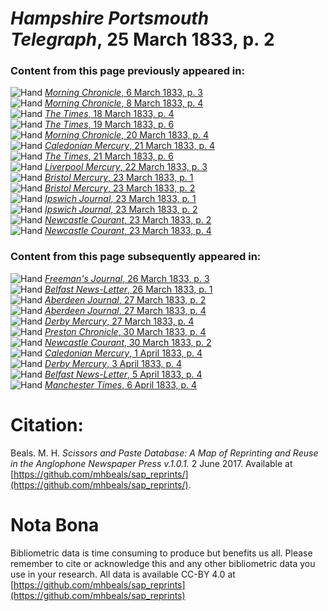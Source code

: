# *Hampshire Portsmouth Telegraph*, 25 March 1833, p. 2  
  
### Content from this page previously appeared in:  
![Hand](http://scissorsandpaste.net/wp-content/uploads/2017/06/smallhandpointer.png) [*Morning Chronicle*, 6 March 1833, p. 3](https://mhbeals.github.io/sap_html/Morning-Chronicle/Morning-Chronicle-6-March-1833-p-3)  
![Hand](http://scissorsandpaste.net/wp-content/uploads/2017/06/smallhandpointer.png) [*Morning Chronicle*, 8 March 1833, p. 4](https://mhbeals.github.io/sap_html/Morning-Chronicle/Morning-Chronicle-8-March-1833-p-4)  
![Hand](http://scissorsandpaste.net/wp-content/uploads/2017/06/smallhandpointer.png) [*The Times*, 18 March 1833, p. 4](https://mhbeals.github.io/sap_html/The-Times/The-Times-18-March-1833-p-4)  
![Hand](http://scissorsandpaste.net/wp-content/uploads/2017/06/smallhandpointer.png) [*The Times*, 19 March 1833, p. 6](https://mhbeals.github.io/sap_html/The-Times/The-Times-19-March-1833-p-6)  
![Hand](http://scissorsandpaste.net/wp-content/uploads/2017/06/smallhandpointer.png) [*Morning Chronicle*, 20 March 1833, p. 4](https://mhbeals.github.io/sap_html/Morning-Chronicle/Morning-Chronicle-20-March-1833-p-4)  
![Hand](http://scissorsandpaste.net/wp-content/uploads/2017/06/smallhandpointer.png) [*Caledonian Mercury*, 21 March 1833, p. 4](https://mhbeals.github.io/sap_html/Caledonian-Mercury/Caledonian-Mercury-21-March-1833-p-4)  
![Hand](http://scissorsandpaste.net/wp-content/uploads/2017/06/smallhandpointer.png) [*The Times*, 21 March 1833, p. 6](https://mhbeals.github.io/sap_html/The-Times/The-Times-21-March-1833-p-6)  
![Hand](http://scissorsandpaste.net/wp-content/uploads/2017/06/smallhandpointer.png) [*Liverpool Mercury*, 22 March 1833, p. 3](https://mhbeals.github.io/sap_html/Liverpool-Mercury/Liverpool-Mercury-22-March-1833-p-3)  
![Hand](http://scissorsandpaste.net/wp-content/uploads/2017/06/smallhandpointer.png) [*Bristol Mercury*, 23 March 1833, p. 1](https://mhbeals.github.io/sap_html/Bristol-Mercury/Bristol-Mercury-23-March-1833-p-1)  
![Hand](http://scissorsandpaste.net/wp-content/uploads/2017/06/smallhandpointer.png) [*Bristol Mercury*, 23 March 1833, p. 2](https://mhbeals.github.io/sap_html/Bristol-Mercury/Bristol-Mercury-23-March-1833-p-2)  
![Hand](http://scissorsandpaste.net/wp-content/uploads/2017/06/smallhandpointer.png) [*Ipswich Journal*, 23 March 1833, p. 1](https://mhbeals.github.io/sap_html/Ipswich-Journal/Ipswich-Journal-23-March-1833-p-1)  
![Hand](http://scissorsandpaste.net/wp-content/uploads/2017/06/smallhandpointer.png) [*Ipswich Journal*, 23 March 1833, p. 2](https://mhbeals.github.io/sap_html/Ipswich-Journal/Ipswich-Journal-23-March-1833-p-2)  
![Hand](http://scissorsandpaste.net/wp-content/uploads/2017/06/smallhandpointer.png) [*Newcastle Courant*, 23 March 1833, p. 2](https://mhbeals.github.io/sap_html/Newcastle-Courant/Newcastle-Courant-23-March-1833-p-2)  
![Hand](http://scissorsandpaste.net/wp-content/uploads/2017/06/smallhandpointer.png) [*Newcastle Courant*, 23 March 1833, p. 4](https://mhbeals.github.io/sap_html/Newcastle-Courant/Newcastle-Courant-23-March-1833-p-4)  
  
### Content from this page subsequently appeared in:  
![Hand](http://scissorsandpaste.net/wp-content/uploads/2017/06/smallhandpointer.png) [*Freeman's Journal*, 26 March 1833, p. 3](https://mhbeals.github.io/sap_html/Freeman's-Journal/Freeman's-Journal-26-March-1833-p-3)  
![Hand](http://scissorsandpaste.net/wp-content/uploads/2017/06/smallhandpointer.png) [*Belfast News-Letter*, 26 March 1833, p. 1](https://mhbeals.github.io/sap_html/Belfast-News-Letter/Belfast-News-Letter-26-March-1833-p-1)  
![Hand](http://scissorsandpaste.net/wp-content/uploads/2017/06/smallhandpointer.png) [*Aberdeen Journal*, 27 March 1833, p. 2](https://mhbeals.github.io/sap_html/Aberdeen-Journal/Aberdeen-Journal-27-March-1833-p-2)  
![Hand](http://scissorsandpaste.net/wp-content/uploads/2017/06/smallhandpointer.png) [*Aberdeen Journal*, 27 March 1833, p. 4](https://mhbeals.github.io/sap_html/Aberdeen-Journal/Aberdeen-Journal-27-March-1833-p-4)  
![Hand](http://scissorsandpaste.net/wp-content/uploads/2017/06/smallhandpointer.png) [*Derby Mercury*, 27 March 1833, p. 4](https://mhbeals.github.io/sap_html/Derby-Mercury/Derby-Mercury-27-March-1833-p-4)  
![Hand](http://scissorsandpaste.net/wp-content/uploads/2017/06/smallhandpointer.png) [*Preston Chronicle*, 30 March 1833, p. 4](https://mhbeals.github.io/sap_html/Preston-Chronicle/Preston-Chronicle-30-March-1833-p-4)  
![Hand](http://scissorsandpaste.net/wp-content/uploads/2017/06/smallhandpointer.png) [*Newcastle Courant*, 30 March 1833, p. 2](https://mhbeals.github.io/sap_html/Newcastle-Courant/Newcastle-Courant-30-March-1833-p-2)  
![Hand](http://scissorsandpaste.net/wp-content/uploads/2017/06/smallhandpointer.png) [*Caledonian Mercury*, 1 April 1833, p. 4](https://mhbeals.github.io/sap_html/Caledonian-Mercury/Caledonian-Mercury-1-April-1833-p-4)  
![Hand](http://scissorsandpaste.net/wp-content/uploads/2017/06/smallhandpointer.png) [*Derby Mercury*, 3 April 1833, p. 4](https://mhbeals.github.io/sap_html/Derby-Mercury/Derby-Mercury-3-April-1833-p-4)  
![Hand](http://scissorsandpaste.net/wp-content/uploads/2017/06/smallhandpointer.png) [*Belfast News-Letter*, 5 April 1833, p. 4](https://mhbeals.github.io/sap_html/Belfast-News-Letter/Belfast-News-Letter-5-April-1833-p-4)  
![Hand](http://scissorsandpaste.net/wp-content/uploads/2017/06/smallhandpointer.png) [*Manchester Times*, 6 April 1833, p. 4](https://mhbeals.github.io/sap_html/Manchester-Times/Manchester-Times-6-April-1833-p-4)  


# Citation: 

Beals. M. H. *Scissors and Paste Database: A Map of Reprinting and Reuse in the Anglophone Newspaper Press v.1.0.1.* 2 June 2017. Available at [https://github.com/mhbeals/sap_reprints/](https://github.com/mhbeals/sap_reprints/). 

# Nota Bona

Bibliometric data is time consuming to produce but benefits us all. Please remember to cite or acknowledge this and any other bibliometric data you use in your research. All data is available CC-BY 4.0 at [https://github.com/mhbeals/sap_reprints](https://github.com/mhbeals/sap_reprints)
